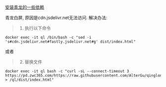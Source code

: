 [安装青龙的一些依赖](https://github.com/AlterGu/qinglong_note/blob/main/install_dep_ql)


青龙白屏, 原因是cdn.jsdelivr.net无法访问.
解决办法:
> 1. 执行以下命令
```shell
docker exec -it ql /bin/bash -c "sed -i 's#cdn.jsdelivr.net#fastly.jsdelivr.net#g' dist/index.html"
```

或者

> 2. 替换文件
```shell
docker exec -it ql bash -c "curl -sL --connect-timeout 3 https://pd.zwc365.com/https://raw.githubusercontent.com/AlterGu/qinglong_note/main/index.html > /ql/dist/index.html"
```
